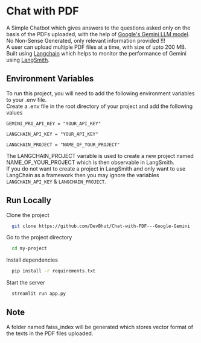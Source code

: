 
# Chat with PDF

A Simple Chatbot which gives answers to the questions asked only on the basis of the PDFs uploaded, with the help of [Google's Gemini LLM model](https://ai.google.dev/gemini-api/docs).    
No Non-Sense Generated, only relevant information provided !!!  
A user can upload multiple PDF files at a time, with size of upto 200 MB.  
Built using [Langchain](https://python.langchain.com/docs/get_started/introduction/) which helps to monitor the performance of Gemini using [LangSmith](https://python.langchain.com/docs/langsmith/).


## Environment Variables

To run this project, you will need to add the following environment variables to your .env file.  
Create a .env file in the root directory of your project and add the following values

`GEMINI_PRO_API_KEY = "YOUR_API_KEY"`

`LANGCHAIN_API_KEY = "YOUR_API_KEY"`

`LANGCHAIN_PROJECT = "NAME_OF_YOUR_PROJECT"`

The LANGCHAIN_PROJECT variable is used to create a new project named NAME_OF_YOUR_PROJECT which is then observable in LangSmith.  
If you do not want to create a project in LangSmith and only want to use LangChain as a framework then you may ignore the variables `LANGCHAIN_API_KEY` & `LANGCHAIN_PROJECT`.
## Run Locally

Clone the project

```bash
  git clone https://github.com/DevBhut/Chat-with-PDF---Google-Gemini
```

Go to the project directory

```bash
  cd my-project
```

Install dependencies

```bash
  pip install -r requirements.txt
```

Start the server

```bash
  streamlit run app.py
```


## Note

A folder named faiss_index will be generated which stores vector format of the texts in the PDF files uploaded. 

